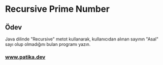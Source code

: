 # Recursive Prime Number

## Ödev
Java dilinde "Recursive" metot kullanarak, kullanıcıdan alınan sayının "Asal" sayı olup olmadığını bulan programı yazın.

### www.patika.dev
